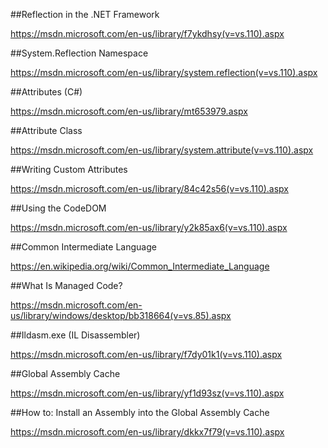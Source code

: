 ##Reflection in the .NET Framework

https://msdn.microsoft.com/en-us/library/f7ykdhsy(v=vs.110).aspx

##System.Reflection Namespace

https://msdn.microsoft.com/en-us/library/system.reflection(v=vs.110).aspx

##Attributes (C#)

https://msdn.microsoft.com/en-us/library/mt653979.aspx

##Attribute Class

https://msdn.microsoft.com/en-us/library/system.attribute(v=vs.110).aspx

##Writing Custom Attributes

https://msdn.microsoft.com/en-us/library/84c42s56(v=vs.110).aspx

##Using the CodeDOM

https://msdn.microsoft.com/en-us/library/y2k85ax6(v=vs.110).aspx

##Common Intermediate Language

https://en.wikipedia.org/wiki/Common_Intermediate_Language

##What Is Managed Code?

https://msdn.microsoft.com/en-us/library/windows/desktop/bb318664(v=vs.85).aspx

##Ildasm.exe (IL Disassembler)

https://msdn.microsoft.com/en-us/library/f7dy01k1(v=vs.110).aspx

##Global Assembly Cache

https://msdn.microsoft.com/en-us/library/yf1d93sz(v=vs.110).aspx

##How to: Install an Assembly into the Global Assembly Cache

https://msdn.microsoft.com/en-us/library/dkkx7f79(v=vs.110).aspx